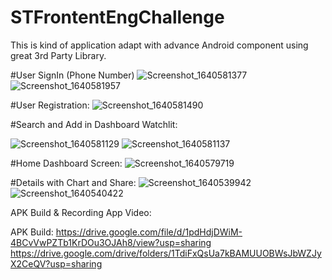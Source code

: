 # STFrontentEngChallenge
This is kind of application adapt with advance Android component using great 3rd Party Library.

#User SignIn (Phone Number)
![Screenshot_1640581377](https://user-images.githubusercontent.com/9216373/147436887-a4192f2c-6d7a-4215-96bc-1988f2d19821.png)
![Screenshot_1640581957](https://user-images.githubusercontent.com/9216373/147436898-6b75feb9-cab0-41cb-be7c-6e72c6138a4f.png)

#User Registration:
![Screenshot_1640581490](https://user-images.githubusercontent.com/9216373/147436906-66330f45-d9f1-43b8-803b-7ce9e577755d.png)

#Search and Add in Dashboard Watchlit:

![Screenshot_1640581129](https://user-images.githubusercontent.com/9216373/147436933-d6f76989-3757-45c9-aa45-0bfe4759f9a9.png)
![Screenshot_1640581137](https://user-images.githubusercontent.com/9216373/147436941-148e4c71-dea5-4060-90c8-609357dcb2e7.png)


#Home Dashboard Screen:
![Screenshot_1640579719](https://user-images.githubusercontent.com/9216373/147436963-50b10793-83a7-45a8-b2f6-15afc002d47e.png)

#Details with Chart and Share:
![Screenshot_1640539942](https://user-images.githubusercontent.com/9216373/147436976-eb2b5bd6-8b4f-4104-b744-1d7390484d81.png)
![Screenshot_1640540422](https://user-images.githubusercontent.com/9216373/147437002-eabf38a8-0eb3-4b7c-afa4-63dd02d67397.png)


APK Build & Recording App Video:

APK Build: https://drive.google.com/file/d/1pdHdjDWiM-4BCvVwPZTb1KrDOu3OJAh8/view?usp=sharing
https://drive.google.com/drive/folders/1TdiFxQsUa7kBAMUUOBWsJbWZJyX2CeQV?usp=sharing

